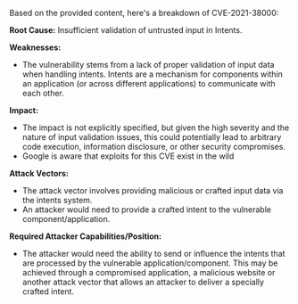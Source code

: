Based on the provided content, here's a breakdown of CVE-2021-38000:

**Root Cause:** Insufficient validation of untrusted input in Intents.

**Weaknesses:**
*   The vulnerability stems from a lack of proper validation of input data when handling intents. Intents are a mechanism for components within an application (or across different applications) to communicate with each other.

**Impact:**
*   The impact is not explicitly specified, but given the high severity and the nature of input validation issues, this could potentially lead to arbitrary code execution, information disclosure, or other security compromises.
*   Google is aware that exploits for this CVE exist in the wild

**Attack Vectors:**
*   The attack vector involves providing malicious or crafted input data via the intents system.
*   An attacker would need to provide a crafted intent to the vulnerable component/application.

**Required Attacker Capabilities/Position:**
*   The attacker would need the ability to send or influence the intents that are processed by the vulnerable application/component. This may be achieved through a compromised application, a malicious website or another attack vector that allows an attacker to deliver a specially crafted intent.